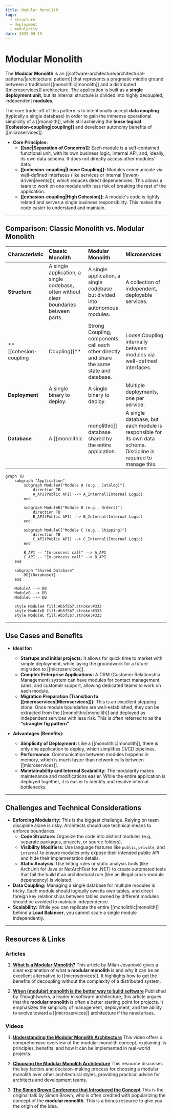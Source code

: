 ```yaml
---
title: Modular Monolith
tags:
  - structure
  - deployment
  - modularity
date: 2025-09-15
---
```

# Modular Monolith

The **Modular Monolith** is an [[software-architecture/architectural-patterns/|architectural pattern]] that represents a pragmatic middle ground between a traditional [[monolithic|monolith]] and a distributed [[microservices]] architecture. The application is built as a **single deployment unit**, but its internal structure is divided into highly decoupled, independent **modules**.

The core trade-off of this pattern is to intentionally accept **data coupling** (typically a single database) in order to gain the immense operational simplicity of a [[monolith]], while still achieving the **loose logical [[cohesion-coupling|coupling]]** and developer autonomy benefits of [[microservices]].

* **Core Principles:**
    * **[[soc|Separation of Concerns]]:** Each module is a self-contained functional unit, with its own business logic, internal API, and, ideally, its own data schema. It does not directly access other modules' data.
    * **[[cohesion-coupling|Loose Coupling]]:** Modules communicate via well-defined interfaces (like services or internal [[event-driven|events]]), which reduces direct dependencies. This allows a team to work on one module with less risk of breaking the rest of the application.
    * **[[cohesion-coupling|High Cohesion]]:** A module's code is tightly related and serves a single business responsibility. This makes the code easier to understand and maintain.

---

## Comparison: Classic Monolith vs. Modular Monolith

| Characteristic | Classic Monolith | Modular Monolith | Microservices |
| :--- | :--- | :--- | :--- |
| **Structure** | A single application, a single codebase, often without clear boundaries between parts. | A single application, a single codebase but divided into autonomous modules. | A collection of independent, deployable services. |
| **[[cohesion-coupling|Coupling]]** | Strong Coupling, components call each other directly and share the same state and database. | Loose Coupling internally between modules via well-defined interfaces. | Loose Coupling between services, communication over the network (e.g., REST, gRPC). |
| **Deployment** | A single binary to deploy. | A single binary to deploy. | Multiple deployments, one per service. |
| **Database** | A [[monolithic|monolithic]] database shared by the entire application. | A single database, but each module is responsible for its own data schema. Discipline is required to manage this. | Each microservice has its own database. |

```mermaid
graph TD
    subgraph "Application"
        subgraph ModuleA["Module A (e.g., Catalog)"]
            direction TB
            A_API(Public API) --> A_Internal(Internal Logic)
        end

        subgraph ModuleB["Module B (e.g., Orders)"]
            direction TB
            B_API(Public API) --> B_Internal(Internal Logic)
        end

        subgraph ModuleC["Module C (e.g., Shipping)"]
            direction TB
            C_API(Public API) --> C_Internal(Internal Logic)
        end

        B_API -- "In-process call" --> A_API
        C_API -- "In-process call" --> B_API
    end

    subgraph "Shared Database"
        DB[(Database)]
    end

    ModuleA --> DB
    ModuleB --> DB
    ModuleC --> DB

    style ModuleA fill:#b5f5b7,stroke:#333
    style ModuleB fill:#b5f5b7,stroke:#333
    style ModuleC fill:#b5f5b7,stroke:#333
```

---

## Use Cases and Benefits

* **Ideal for:**
    * **Startups and initial projects:** It allows for quick time to market with simple deployment, while laying the groundwork for a future migration to [[microservices]].
    * **Complex Enterprise Applications:** A CRM (Customer Relationship Management) system can have modules for contact management, sales, and customer support, allowing dedicated teams to work on each module.
    * **Migration Preparation (Transition to [[microservices|Microservices]]):** This is an excellent stepping stone. Once module boundaries are well-established, they can be extracted from the [[monolithic|monolith]] and deployed as independent services with less risk. This is often referred to as the **"strangler fig pattern"**.

* **Advantages (Benefits):**
    * **Simplicity of Deployment:** Like a [[monolithic|monolith]], there is only one application to deploy, which simplifies CI/CD pipelines.
    * **Performance:** Communication between modules happens in memory, which is much faster than network calls between [[microservices]].
    * **Maintainability and Internal Scalability:** The modularity makes maintenance and modifications easier. While the entire application is deployed together, it is easier to identify and resolve internal bottlenecks.

---

## Challenges and Technical Considerations

* **Enforcing Modularity:** This is the biggest challenge. Relying on team discipline alone is risky. Architects should use technical means to enforce boundaries:
    *   **Code Structure:** Organize the code into distinct modules (e.g., separate packages, projects, or source folders).
    *   **Visibility Modifiers:** Use language features like `public`, `private`, and `internal` to ensure modules only expose their intended public API and hide their implementation details.
    *   **Static Analysis:** Use linting rules or static analysis tools (like ArchUnit for Java or NetArchTest for .NET) to create automated tests that fail the build if an architectural rule (like an illegal cross-module dependency) is violated.
* **Data Coupling:** Managing a single database for multiple modules is tricky. Each module should logically own its own tables, and direct foreign key relationships between tables owned by different modules should be avoided to maintain independence.
* **Scalability:** While you can replicate the entire [[monolithic|monolith]] behind a **Load Balancer**, you cannot scale a single module independently.

---

## **Resources & Links**

### **Articles**

1.  **[What Is a Modular Monolith?](https://www.milanjovanovic.tech/blog/what-is-a-modular-monolith)**
    This article by Milan Jovanović gives a clear explanation of what a **modular monolith** is and why it can be an excellent alternative to [[microservices]]. It highlights how to get the benefits of decoupling without the complexity of a distributed system.

2.  **[When (modular) monolith is the better way to build software](https://www.thoughtworks.com/insights/blog/microservices/modular-monolith-better-way-build-software)**
    Published by Thoughtworks, a leader in software architecture, this article argues that the **modular monolith** is often a better starting point for projects. It emphasizes the simplicity of management, deployment, and the ability to evolve toward a [[microservices]] architecture if the need arises.

### **Videos**

1.  **[Understanding the Modular Monolith Architecture](https://www.youtube.com/watch?v=ikuu3QIuJuc)**
    This video offers a comprehensive overview of the modular monolith concept, explaining its principles, benefits, and how it can be implemented in real-world projects.

2.  **[Choosing the Modular Monolith Architecture](https://www.youtube.com/watch?v=Xo3rsiZYsJQ&list=PLYpjLpq5ZDGvOGMF2tIHEkPKf7_5tXwr4)**
    This resource discusses the key factors and decision-making process for choosing a modular monolith over other architectural styles, providing practical advice for architects and development teams.

3.  **[The Simon Brown Conference that Introduced the Concept](https://www.youtube.com/watch?v=5OjqD-ow8GE)**
    This is the original talk by Simon Brown, who is often credited with popularizing the concept of the **modular monolith**. This is a bonus resource to give you the origin of the idea.
